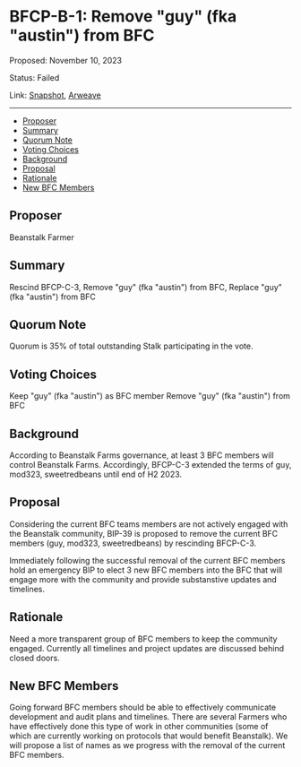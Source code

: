 # BFCP-B-1: Remove "guy" (fka "austin") from BFC

Proposed: November 10, 2023

Status: Failed

Link: [Snapshot](https://snapshot.org/#/beanstalkfarms.eth/proposal/0x3c3c381b1ab52cb18696b0c261e130568d69c6daeab3679c76460f52607b8233), [Arweave](https://arweave.net/WfASP6pRErQMb0ppctXbqN8W3bqvm9mLRRfQhKkS6MU)

---

- [Proposer](#proposer)
- [Summary](#summary)
- [Quorum Note](#quorum-note)
- [Voting Choices](#voting-choices)
- [Background](#background)
- [Proposal](#proposal)
- [Rationale](#rationale)
- [New BFC Members](#new-bfc-members)

## Proposer
Beanstalk Farmer

## Summary
Rescind BFCP-C-3, Remove "guy" (fka "austin") from BFC, Replace "guy" (fka "austin") from BFC

## Quorum Note
Quorum is 35% of total outstanding Stalk participating in the vote.

## Voting Choices
Keep "guy" (fka "austin") as BFC member
Remove "guy" (fka "austin") from BFC

## Background
According to Beanstalk Farms governance, at least 3 BFC members will control Beanstalk Farms. Accordingly, BFCP-C-3 extended the terms of guy, mod323, sweetredbeans until end of H2 2023.

## Proposal
Considering the current BFC teams members are not actively engaged with the Beanstalk community, BIP-39 is proposed to remove the current BFC members (guy, mod323, sweetredbeans) by rescinding BFCP-C-3. 

Immediately following the successful removal of the current BFC members hold an emergency BIP to elect 3 new BFC members into the BFC that will engage more with the community and provide substanstive updates and timelines.

## Rationale
Need a more transparent group of BFC members to keep the community engaged. Currently all timelines and project updates are discussed behind closed doors.

## New BFC Members
Going forward BFC members should be able to effectively communicate development and audit plans and timelines. There are several Farmers who have effectively done this type of work in other communities (some of which are currently working on protocols that would benefit Beanstalk). We will propose a list of names as we progress with the removal of the current BFC members.
